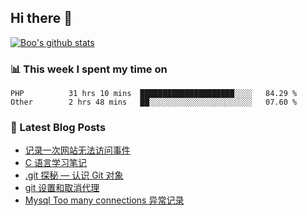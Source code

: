 ## Hi there 👋

[![Boo's github stats](https://github-readme-stats.vercel.app/api?username=0xAiKang)](https://github.com/anuraghazra/github-readme-stats)

<!-- [![Most Used Langs](https://github-readme-stats.vercel.app/api/top-langs/?username=0xAiKang)](https://github.com/anuraghazra/github-readme-stats) -->

### 📊 This week I spent my time on
<!--START_SECTION:waka-->

```text
PHP          31 hrs 10 mins  █████████████████████░░░░   84.29 %
Other        2 hrs 48 mins   ██░░░░░░░░░░░░░░░░░░░░░░░   07.60 %
```

<!--END_SECTION:waka-->

### 📕 Latest Blog Posts
<!-- BLOG-POST-LIST:START -->
- [记录一次网站无法访问事件](https://www.0x2beace.com/log-a-website-inaccessible-event/)
- [C 语言学习笔记](https://www.0x2beace.com/c-language-study-notes/)
- [.git 探秘 — 认识 Git 对象](https://www.0x2beace.com/git-exploring-%E2%80%94-getting-to-know-git-objects/)
- [git 设置和取消代理](https://www.0x2beace.com/git-set-and-cancel-proxy/)
- [Mysql Too many connections 异常记录](https://www.0x2beace.com/mysql-too-many-connections-exception-record/)
<!-- BLOG-POST-LIST:END -->

